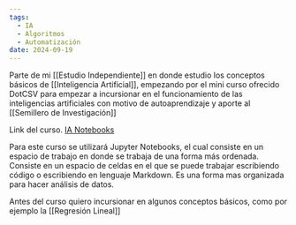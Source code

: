 ```yaml
---
tags:
  - IA
  - Algoritmos
  - Automatización
date: 2024-09-19
---
```

Parte de mi [[Estudio Independiente]] en donde estudio los conceptos básicos de [[Inteligencia Artificial]], empezando por el mini curso ofrecido DotCSV para empezar a incursionar en el funcionamiento de las inteligencias artificiales con motivo de autoaprendizaje y aporte al [[Semillero de Investigación]]

Link del curso. [IA Notebooks](https://www.youtube.com/playlist?list=PL-Ogd76BhmcCO4VeOlIH93BMT5A_kKAXp)

Para este curso se utilizará Jupyter Notebooks, el cual consiste en un espacio de trabajo en donde se trabaja de una forma más ordenada. Consiste en un espacio de celdas en el que se puede trabajar escribiendo código o escribiendo en lenguaje Markdown. Es una forma mas organizada para hacer análisis de datos.


Antes del curso quiero incursionar en algunos conceptos básicos, como por ejemplo la [[Regresión Lineal]]

